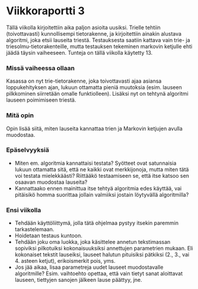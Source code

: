 # Viikkoraportti 3

Tällä viikolla kirjoitettiin aika paljon asioita uusiksi. Trielle tehtiin (toivottavasti) kunnollisempi tietorakenne, ja kirjoitettiin ainakin alustava algoritmi, joka etsii lauseita triestä. Testauksesta saatiin kattava vain trie- ja triesolmu-tietorakenteille, mutta testauksen tekeminen markovin ketjulle ehti jäädä täysin vaiheeseen. Tunteja on tällä viikolla käytetty 13.

### Missä vaiheessa ollaan
Kasassa on nyt trie-tietorakenne, joka toivottavasti ajaa asiansa loppukehityksen ajan, lukuun ottamatta pieniä muutoksia (esim. lauseen pilkkominen siirretään omalle funktiolleen). Lisäksi nyt on tehtynä algoritmi lauseen poimimiseen triestä. 

### Mitä opin
Opin lisää siitä, miten lauseita kannattaa trien ja Markovin ketjujen avulla muodostaa.

### Epäselvyyksiä
* Miten em. algoritmia kannattaisi testata? Syötteet ovat satunnaisia lukuun ottamatta sitä, että ne kaikki ovat merkkijonoja, mutta miten tätä voi testata mielekkäästi? Riittääkö testaamiseen se, että itse katsoo sen osaavan muodostaa lauseita?
* Kannattaako ennen mainittua itse tehtyä algoritmia edes käyttää, vai pitäisikö homma suorittaa jollain valmiiksi jostain löytyvällä algoritmilla?

### Ensi viikolla
* Tehdään käyttöliittymä, jolla tätä ohjelmaa pystyy itsekin paremmin tarkastelemaan.
* Hoidetaan testaus kuntoon.
* Tehdään joku oma luokka, joka käsittelee annetun tekstimassan sopiviksi pilkotuiksi kokonaisuuksiksi annettujen parametrien mukaan. Eli kokonaiset tekstit lauseiksi, lauseet halutun pituisiksi pätkiksi (2., 3., vai 4. asteen ketjut), erikoismerkit pois, yms.
* Jos jää aikaa, lisaa parametreja uudet lauseet muodostavalle algoritmille? Esim. vaihtoehto opettaa, että vain tietyt sanat aloittavat lauseen, tiettyjen sanojen jälkeen lause päättyy, jne.
